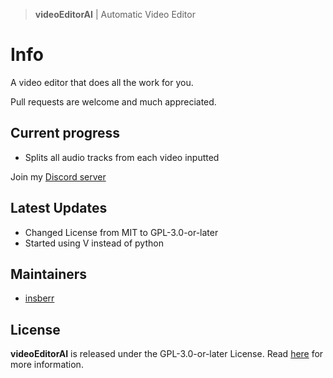 > **videoEditorAI** | Automatic Video Editor

# Info
A video editor that does all the work for you.

Pull requests are welcome and much appreciated.  

## Current progress
- Splits all audio tracks from each video inputted

Join my [Discord server](https://discord.gg/gRMbZyU)

## Latest Updates
- Changed License from MIT to GPL-3.0-or-later
- Started using V instead of python


## Maintainers
- [insberr](https://github.com/insberr/)


## License
**videoEditorAI** is released under the GPL-3.0-or-later License. Read [here](/LICENSE) for more information.